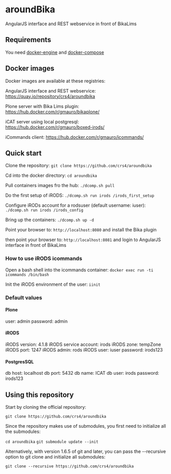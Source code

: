 # aroundBika

AngularJS interface and REST webservice in front of BikaLims



## Requirements

You need [docker-engine](https://docs.docker.com/engine/installation/) and [docker-compose](https://docs.docker.com/compose/install/)

## Docker images

Docker images are available at these registries:

AngularJS interface and REST webservice:
https://quay.io/repository/crs4/aroundbika

Plone server with Bika Lims plugin:
https://hub.docker.com/r/gmauro/bikaplone/

iCAT server using local postgresql:
https://hub.docker.com/r/gmauro/boxed-irods/

iCommands client:
https://hub.docker.com/r/gmauro/icommands/


## Quick start

Clone the repository: `git clone https://github.com/crs4/aroundbika`

Cd into the docker directory: `cd aroundbika`

Pull containers images fro the hub: `./dcomp.sh pull`

Do the first setup of iRODS: `./dcomp.sh run irods /irods_first_setup`

Configure iRODs account for a rodsuser (default username: iuser): `./dcomp.sh run irods /irods_config`

Bring up the containers: `./dcomp.sh up -d`

Point your browser to:
`http://localhost:8080` and install the Bika plugin

then point your browser to:
`http://localhost:8081` and login to AngularJS interface in front of BikaLims

### How to use  iRODS icommands 

Open a bash shell into the icommands container: `docker exec run -ti icommands /bin/bash`

Init the iRODS environment of the user: `iinit`

### Default values

#### Plone
user: admin
password: admin

#### iRODS
iRODS version: 4.1.8
iRODS service account: irods
iRODS zone: tempZone
iRODS port: 1247
iRODS admin: rods
iRODS user: iuser
password: irods123

#### PostgresSQL
db host: localhost
db port: 5432
db name: ICAT
db user: irods
password: irods123



## Using this repository

Start by cloning the official repository:

`git clone https://github.com/crs4/aroundbika`

Since the repository makes use of submodules, you first need to initialize all the submodules:

`cd aroundbika`
`git submodule update --init`

Alternatively, with version 1.6.5 of git and later, you can pass the --recursive option to git clone and initialize all submodules:

`git clone --recursive https://github.com/crs4/aroundbika`

